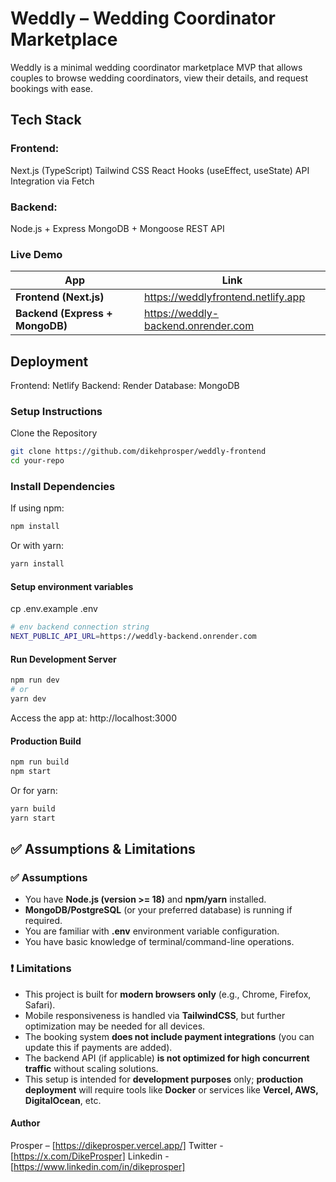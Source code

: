 # Weddly – Wedding Coordinator Marketplace

Weddly is a minimal wedding coordinator marketplace MVP that allows couples to browse wedding coordinators, view their details, and request bookings with ease.


## Tech Stack
### Frontend:
Next.js (TypeScript)
Tailwind CSS
React Hooks (useEffect, useState)
API Integration via Fetch

### Backend:
Node.js + Express
MongoDB + Mongoose
REST API


### Live Demo

|  App                               | Link                                         |
| ---------------------------------- | -------------------------------------------- |
|  **Frontend (Next.js)**            | https://weddlyfrontend.netlify.app           |
|  **Backend (Express + MongoDB)**   | https://weddly-backend.onrender.com          |
 

## Deployment
Frontend: Netlify
Backend: Render
Database: MongoDB


### Setup Instructions
Clone the Repository
```bash
git clone https://github.com/dikehprosper/weddly-frontend
cd your-repo
```

### Install Dependencies
If using npm:
```bash
npm install
```
Or with yarn:
```bash
yarn install
```

#### Setup environment variables
cp .env.example .env
```bash
# env backend connection string
NEXT_PUBLIC_API_URL=https://weddly-backend.onrender.com
```


#### Run Development Server
```bash
npm run dev
# or
yarn dev
```
Access the app at: http://localhost:3000

#### Production Build
```bash
npm run build
npm start
```
Or for yarn:
```bash
yarn build
yarn start
```

## ✅ Assumptions & Limitations

### ✅ Assumptions
- You have **Node.js (version >= 18)** and **npm/yarn** installed.
- **MongoDB/PostgreSQL** (or your preferred database) is running if required.
- You are familiar with **.env** environment variable configuration.
- You have basic knowledge of terminal/command-line operations.

### ❗ Limitations
- This project is built for **modern browsers only** (e.g., Chrome, Firefox, Safari).
- Mobile responsiveness is handled via **TailwindCSS**, but further optimization may be needed for all devices.
- The booking system **does not include payment integrations** (you can update this if payments are added).
- The backend API (if applicable) **is not optimized for high concurrent traffic** without scaling solutions.
- This setup is intended for **development purposes** only; **production deployment** will require tools like **Docker** or services like **Vercel, AWS, DigitalOcean**, etc.



#### Author
Prosper – [https://dikeprosper.vercel.app/]
Twitter - [https://x.com/DikeProsper]
Linkedin - [https://www.linkedin.com/in/dikeprosper]
